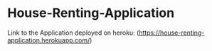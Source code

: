 # House-Renting-Application
Link to the Application deployed on heroku: 
(https://house-renting-application.herokuapp.com/)
